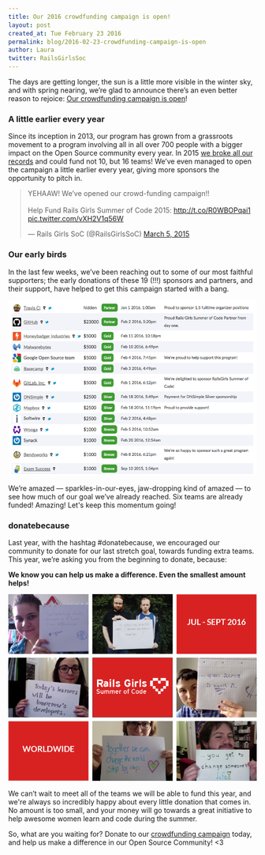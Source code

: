 ```yaml
---
title: Our 2016 crowdfunding campaign is open!
layout: post
created_at: Tue February 23 2016
permalink: blog/2016-02-23-crowdfunding-campaign-is-open
author: Laura
twitter: RailsGirlsSoc
---
```


The days are getting longer, the sun is a little more visible in the winter sky, and with spring nearing, we’re glad to announce there’s an even better reason to rejoice: [Our crowdfunding campaign is open](http://railsgirlssummerofcode.org/campaign/)! 

### A little earlier every year

Since its inception in 2013, our program has grown from a grassroots movement to a program involving all in all over 700 people with a bigger impact on the Open Source community every year. In 2015 [we broke all our records](http://foundation.travis-ci.org/2015/12/02/record-breaking-rgsoc/) and could fund not 10, but 16 teams! We’ve even managed to open the campaign a little earlier every year, giving more sponsors the opportunity to pitch in. 


 <blockquote class="twitter-tweet" data-lang="en"><p lang="en" dir="ltr">YEHAAW! We’ve opened our crowd-funding campaign!!<br><br>Help Fund Rails Girls Summer of Code 2015: <a href="http://t.co/R0WBOPqai1">http://t.co/R0WBOPqai1</a> <a href="http://t.co/vXH2V1q56W">pic.twitter.com/vXH2V1q56W</a></p>&mdash; Rails Girls SoC (@RailsGirlsSoC) <a href="https://twitter.com/RailsGirlsSoC/status/573494852345851904">March 5, 2015</a></blockquote> 

### Our early birds

In the last few weeks, we’ve been reaching out to some of our most faithful supporters; the early donations of these 19 (!!!) sponsors and partners, and their support, have helped to get this campaign started with a bang.

<a href="http://railsgirlssummerofcode.org/sponsors/"><img src="/img/blog/2016/earlybirdsponsors_2016.png"></a>

We’re amazed — sparkles-in-our-eyes, jaw-dropping kind of amazed — to see how much of our goal we’ve already reached. Six teams are already funded! Amazing! Let's keep this momentum going! 

### donatebecause

Last year, with the hashtag #donatebecause, we encouraged our community to donate for our last stretch goal, towards funding extra teams. This year, we’re asking you from the beginning to donate, because:  

**We know you can help us make a difference. Even the smallest amount helps!**   

<!--<blockquote class="twitter-tweet" data-lang="en"><p lang="en" dir="ltr">How about helping <a href="https://twitter.com/RailsGirlsSoC">@RailsGirlsSoC</a> fund one more team before the May Day? <a href="http://t.co/3KCo5Dqb5v">http://t.co/3KCo5Dqb5v</a> Please <a href="https://twitter.com/hashtag/donatebecause?src=hash">#donatebecause</a> <a href="http://t.co/yzqD8IsPUo">pic.twitter.com/yzqD8IsPUo</a></p>&mdash; Piotr Szotkowski (@chastell) <a href="https://twitter.com/chastell/status/593398292261777408">April 29, 2015</a></blockquote>  -->

![](/img/blog/2016/donatebecause-collage.png)

<script async src="//platform.twitter.com/widgets.js" charset="utf-8"></script>  


We can’t wait to meet all of the teams we will be able to fund this year, and we're always so incredibly happy about every little donation that comes in. No amount is too small, and your money will go towards a great initiative to help awesome women learn and code during the summer.  

So, what are you waiting for? Donate to our [crowdfunding campaign](http://railsgirlssummerofcode.org/campaign/) today, and help us make a difference in our Open Source Community! <3
